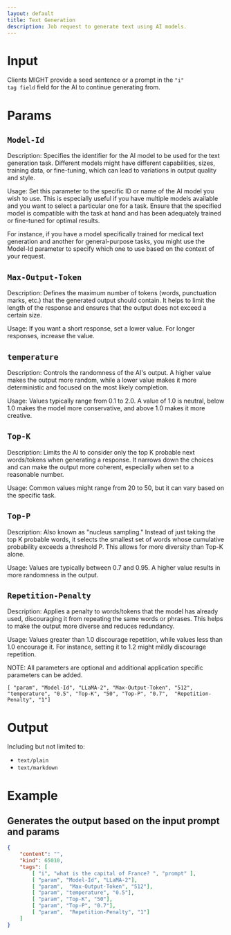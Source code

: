 ```yaml
---
layout: default
title: Text Generation
description: Job request to generate text using AI models.
---
```


# Input

Clients MIGHT provide a seed sentence or a prompt in the <code>"i" tag field</code> field for the AI to continue generating from.


# Params

## `Model-Id`

Description:
Specifies the identifier for the AI model to be used for the text generation task. Different models might have different capabilities, sizes, training data, or fine-tuning, which can lead to variations in output quality and style.

Usage:
Set this parameter to the specific ID or name of the AI model you wish to use. This is especially useful if you have multiple models available and you want to select a particular one for a task. Ensure that the specified model is compatible with the task at hand and has been adequately trained or fine-tuned for optimal results.

For instance, if you have a model specifically trained for medical text generation and another for general-purpose tasks, you might use the Model-Id parameter to specify which one to use based on the context of your request.

## `Max-Output-Token`

Description:
Defines the maximum number of tokens (words, punctuation marks, etc.) that the generated output should contain. It helps to limit the length of the response and ensures that the output does not exceed a certain size.

Usage:
If you want a short response, set a lower value. For longer responses, increase the value.

## `temperature`

Description:
Controls the randomness of the AI's output. A higher value makes the output more random, while a lower value makes it more deterministic and focused on the most likely completion.

Usage:
Values typically range from 0.1 to 2.0. A value of 1.0 is neutral, below 1.0 makes the model more conservative, and above 1.0 makes it more creative.

## `Top-K`

Description:
Limits the AI to consider only the top K probable next words/tokens when generating a response. It narrows down the choices and can make the output more coherent, especially when set to a reasonable number.

Usage:
Common values might range from 20 to 50, but it can vary based on the specific task.
## `Top-P`

Description:
Also known as "nucleus sampling." Instead of just taking the top K probable words, it selects the smallest set of words whose cumulative probability exceeds a threshold P. This allows for more diversity than Top-K alone.

Usage:
Values are typically between 0.7 and 0.95. A higher value results in more randomness in the output.

## `Repetition-Penalty`

Description:
Applies a penalty to words/tokens that the model has already used, discouraging it from repeating the same words or phrases. This helps to make the output more diverse and reduces redundancy.

Usage:
Values greater than 1.0 discourage repetition, while values less than 1.0 encourage it. For instance, setting it to 1.2 might mildly discourage repetition.

NOTE: All parameters are optional and additional application specific parameters can be added.

```
[ "param", "Model-Id", "LLaMA-2", "Max-Output-Token", "512", "temperature", "0.5", "Top-K", "50", "Top-P", "0.7",  "Repetition-Penalty", "1"]
```

# Output

Including but not limited to:

* `text/plain`
* `text/markdown`

# Example

## Generates the output based on the input prompt and params

```json
{
    "content": "",
    "kind": 65010,
    "tags": [
        [ "i", "what is the capital of France? ", "prompt" ],
        [ "param", "Model-Id", "LLaMA-2"],
        [ "param",  "Max-Output-Token", "512"],
        [ "param", "temperature", "0.5"],
        [ "param", "Top-K", "50"],
        [ "param", "Top-P", "0.7"],
        [ "param",  "Repetition-Penalty", "1"]
    ]
}
```
